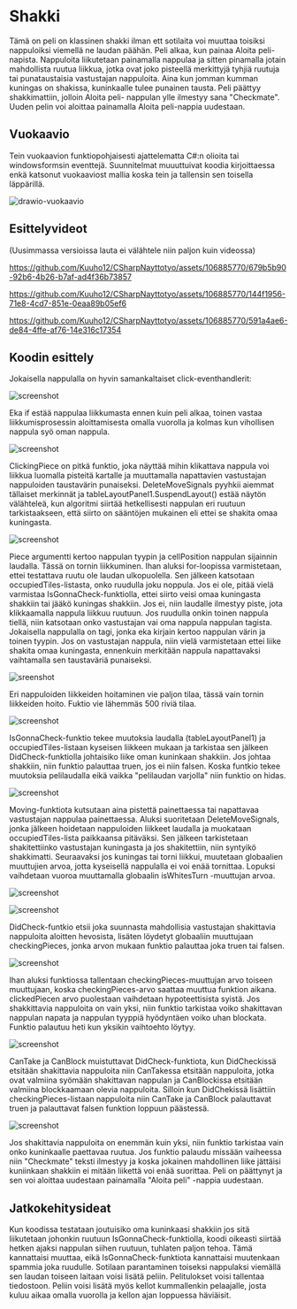 # Shakki

Tämä on peli on klassinen shakki ilman ett sotilaita voi muuttaa toisiksi nappuloiksi viemellä ne laudan päähän. Peli 
alkaa, kun painaa Aloita peli-napista. Nappuloita liikutetaan painamalla nappulaa ja sitten pinamalla jotain mahdollista 
ruutua liikkua, jotka ovat joko pisteellä merkittyjä tyhjiä ruutuja tai punataustaisia vastustajan nappuloita. Aina kun 
jomman kumman kuningas on shakissa, kuninkaalle tulee punainen tausta. Peli päättyy shakkimattiin, jolloin Aloita peli-
nappulan ylle ilmestyy sana "Checkmate". Uuden pelin voi aloittaa painamalla Aloita peli-nappia uudestaan.

## Vuokaavio

Tein vuokaavion funktiopohjaisesti ajattelematta C#:n olioita tai windowsformsin eventtejä. Suunnitelmat muuuttuivat
koodia kirjoittaessa enkä katsonut vuokaaviost mallia koska tein ja tallensin sen toisella läppärillä.

![drawio-vuokaavio](images/CSharpNayttotyonKaavio.drawio.png)




## Esittelyvideot


(Uusimmassa versioissa lauta ei välähtele niin paljon kuin videossa)



https://github.com/Kuuho12/CSharpNayttotyo/assets/106885770/679b5b90-92b6-4b26-b7af-ad4f36b73857



https://github.com/Kuuho12/CSharpNayttotyo/assets/106885770/144f1956-71e8-4cd7-851e-0eaa89b05ef6



https://github.com/Kuuho12/CSharpNayttotyo/assets/106885770/591a4ae6-de84-4ffe-af76-14e316c17354



## Koodin esittely

Jokaisella nappulalla on hyvin samankaltaiset click-eventhandlerit:

![screenshot](images/white_pawn.png)

Eka if estää nappulaa liikkumasta ennen kuin peli alkaa, toinen vastaa liikkumisprosessin aloittamisesta omalla
vuorolla ja kolmas kun vihollisen nappula syö oman nappula.

![screenshot](images/clicking_piece.png)

ClickingPiece on pitkä funktio, joka näyttää mihin klikattava nappula voi liikkua luomalla pisteitä kartalle ja 
muuttamalla napattavien vastustajan nappuloiden taustavärin punaiseksi. DeleteMoveSignals pyyhkii aiemmat tällaiset 
merkinnät ja tableLayoutPanel1.SuspendLayout() estää näytön välähteleä, kun algoritmi siirtää hetkellisesti nappulan
eri ruutuun tarkistaakseen, että siirto on sääntöjen mukainen eli ettei se shakita omaa kuningasta.

![screenshot](images/rook_closeup.png)

Piece argumentti kertoo nappulan tyypin ja cellPosition nappulan sijainnin laudalla. Tässä on tornin liikkuminen.
Ihan aluksi for-loopissa varmistetaan, ettei testattava ruutu ole laudan ulkopuolella. Sen jälkeen katsotaan
occupiedTiles-listasta, onko ruudulla joku noppula. Jos ei ole, pitää vielä varmistaa IsGonnaCheck-funktiolla,
ettei siirto veisi omaa kuningasta shakkiin tai jääkö kuningas shakkiin. Jos ei, niin laudalle ilmestyy piste, jota 
klikkaamalla nappula liikkuu ruutuun. Jos ruudulla onkin toinen nappula tiellä, niin katsotaan onko vastustajan vai 
oma nappula nappulan tagista. Jokaisella nappulalla on tagi, jonka eka kirjain kertoo nappulan värin ja toinen tyypin. 
Jos on vastustajan nappula, niin vielä varmistetaan ettei liike shakita omaa kuningasta, ennenkuin merkitään nappula 
napattavaksi vaihtamalla sen taustaväriä punaiseksi.

![sreenshot](images/rook_all.png)

Eri nappuloiden liikkeiden hoitaminen vie paljon tilaa, tässä vain tornin liikkeiden hoito. Fuktio vie lähemmäs 500
riviä tilaa.

![screenshot](images/isgonnacheck.png)

IsGonnaCheck-funktio tekee muutoksia laudalla (tableLayoutPanel1) ja occupiedTiles-listaan kyseisen liikkeen mukaan ja
tarkistaa sen jälkeen DidCheck-funktiolla johtaisiko liike oman kuninkaan shakkiin. Jos johtaa shakkiin, niin funktio
palauttaa truen, jos ei niin falsen. Koska funtkio tekee muutoksia pelilaudalla eikä vaikka "pelilaudan varjolla" niin
funktio on hidas.

![screenshot](images/moving.png)

Moving-funktiota kutsutaan aina pistettä painettaessa tai napattavaa vastustajan nappulaa painettaessa. Aluksi
suoritetaan DeleteMoveSignals, jonka jälkeen hoidetaan nappuloiden liikkeet laudalla ja muokataan
occupiedTiles-lista paikkaansa pitäväksi. Sen jälkeen tarkistetaan shakitettiinko vastustajan kuningasta ja jos
shakitettiin, niin syntyikö shakkimatti. Seuraavaksi jos kuningas tai torni liikkui, muutetaan globaalien muuttujien
arvoa, jotta kyseisellä nappulalla ei voi enää tornittaa. Lopuksi vaihdetaan vuoroa muuttamalla globaalin isWhitesTurn
-muuttujan arvoa.

![screenshot](images/did_check.png)

![screenshot](images/end_did_check.png)

DidCheck-funtkio etsii joka suunnasta mahdollisia vastustajan shakittavia nappuloita aloitten hevosista, lisäten löydetyt
globaaliin muuttujaan checkingPieces, jonka arvon mukaan funktio palauttaa joka truen tai falsen.

![screenshot](images/is_checkmate.png)

Ihan aluksi funktiossa tallentaan checkingPieces-muuttujan arvo toiseen muuttujaan, koska checkingPieces-arvo saattaa
muuttua funktion aikana. clickedPiecen arvo puolestaan vaihdetaan hypoteettisista syistä. Jos shakkittavia nappuloita
on vain yksi, niin funktio tarkistaa voiko shakittavan nappulan napata ja nappulan tyyppiä hyödyntäen voiko uhan blockata.
Funktio palautuu heti kun yksikin vaihtoehto löytyy.

![screenshot](images/checkmate_example.png)

CanTake ja CanBlock muistuttavat DidCheck-funktiota, kun DidCheckissä etsitään shakittavia nappuloita niin CanTakessa
etsitään nappuloita, jotka ovat valmiina syömään shakittavan nappulan ja CanBlockissa etsitään valmiina blockkaamaan
olevia nappuloita. Silloin kun DidChekissä lisättiin checkingPieces-listaan nappuloita niin CanTake ja CanBlock 
palauttavat truen ja palauttavat falsen funktion loppuun päästessä.

![screenshot](images/end_checkmate.png)

Jos shakittavia nappuloita on enemmän kuin yksi, niin funktio tarkistaa vain onko kuninkaalle paettavaa ruutua. Jos 
funktio palaudu missään vaiheessa niin "Checkmate" teksti ilmestyy ja koska jokainen mahdollinen liike jättäisi kuniinkaan
shakkiin ei mitään liikettä voi enää suorittaa. Peli on päättynyt ja sen voi aloittaa uudestaan painamalla "Aloita peli" 
-nappia uudestaan.

## Jatkokehitysideat

Kun koodissa testataan joutuisiko oma kuninkaasi shakkiin jos sitä liikutetaan johonkin ruutuun IsGonnaCheck-funktiolla, 
koodi oikeasti siirtää hetken ajaksi nappulan siihen ruutuun, tuhlaten paljon tehoa. Tämä kannattaisi muuttaa, eikä
IsGonnaCheck-funktiota kannattaisi muutenkaan spammia joka ruudulle. Sotilaan parantaminen toiseksi nappulaksi viemällä 
sen laudan toiseen laitaan voisi lisätä peliin. Pelitulokset voisi tallentaa tiedostoon. Peliin voisi lisätä myös kellot 
kummallenkin pelaajalle, josta kuluu aikaa omalla vuorolla ja kellon ajan loppuessa häviäisit.
